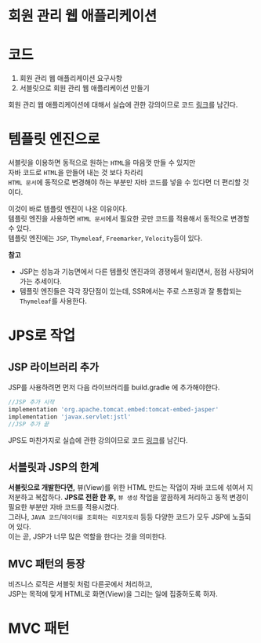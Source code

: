 회원 관리 웹 애플리케이션
=========================
# 코드  
  
1. 회원 관리 웹 애플리케이션 요구사항    
2. 서블릿으로 회원 관리 웹 애플리케이션 만들기    

회원 관리 웹 애플리케이션에 대해서 실습에 관한 강의이므로 코드 [링크](https://github.com/my-sprout-code/springmvc-servlet)를 남긴다.      

# 템플릿 엔진으로
서블릿을 이용하면 동적으로 원하는 `HTML`을 마음껏 만들 수 있지만              
자바 코드로 `HTML`을 만들어 내는 것 보다 차라리              
`HTML 문서`에 동적으로 변경해야 하는 부분만 자바 코드를 넣을 수 있다면 더 편리할 것이다.          
          
이것이 바로 템플릿 엔진이 나온 이유이다.         
템플릿 엔진을 사용하면 `HTML 문서`에서 필요한 곳만 코드를 적용해서 동적으로 변경할 수 있다.        
템플릿 엔진에는 `JSP`, `Thymeleaf`, `Freemarker`, `Velocity`등이 있다.    
   
**참고**
* JSP는 성능과 기능면에서 다른 템플릿 엔진과의 경쟁에서 밀리면서, 점점 사장되어 가는 추세이다.    
* 템플릿 엔진들은 각각 장단점이 있는데, SSR에서는 주로 스프링과 잘 통합되는 `Thymeleaf`를 사용한다.   

# JPS로 작업  
## JSP 라이브러리 추가    
  
JSP를 사용하려면 먼저 다음 라이브러리를 build.gradle 에 추가해야한다.      
```gradle
//JSP 추가 시작
implementation 'org.apache.tomcat.embed:tomcat-embed-jasper'
implementation 'javax.servlet:jstl'
//JSP 추가 끝
```

JPS도 마찬가지로 실습에 관한 강의이므로 코드 [링크](https://github.com/my-sprout-code/springmvc-servlet)를 남긴다.        

## 서블릿과 JSP의 한계
**서블릿으로 개발한다면,** 뷰(View)를 위한 HTML 만드는 작업이 자바 코드에 섞여서 지저분하고 복잡하다.
**JPS로 전환 한 후,** `뷰 생성` 작업을 깔끔하게 처리하고 동적 변경이 필요한 부분만 자바 코드를 적용시켰다.  
그러나, `JAVA 코드`/`데이터를 조회하는 리포지토리` 등등 다양한 코드가 모두 JSP에 노출되어 있다.   
이는 곧, JSP가 너무 많은 역할을 한다는 것을 의미한다.  
   
## MVC 패턴의 등장    
비즈니스 로직은 서블릿 처럼 다른곳에서 처리하고,        
JSP는 목적에 맞게 HTML로 화면(View)을 그리는 일에 집중하도록 하자.         

# MVC 패턴 

 
